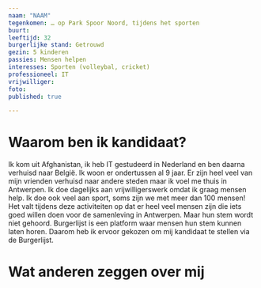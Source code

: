```yaml
---
naam: "NAAM"
tegenkomen: … op Park Spoor Noord, tijdens het sporten
buurt:
leeftijd: 32
burgerlijke stand: Getrouwd
gezin: 5 kinderen
passies: Mensen helpen
interesses: Sporten (volleybal, cricket) 
professioneel: IT
vrijwilliger:
foto:
published: true

---
```

# Waarom ben ik kandidaat?
Ik kom uit Afghanistan, ik heb IT gestudeerd in Nederland en ben daarna verhuisd naar België. Ik woon er ondertussen al 9 jaar.  Er zijn heel veel van mijn vrienden verhuisd naar andere steden maar ik voel me thuis in Antwerpen. Ik doe dagelijks aan vrijwilligerswerk omdat ik graag mensen help. Ik doe ook veel aan sport, soms zijn we met meer dan 100 mensen! Het valt tijdens deze activiteiten op dat er heel veel mensen zijn die iets goed willen doen voor de samenleving in Antwerpen. Maar hun stem wordt niet gehoord. Burgerlijst is een platform waar mensen hun stem kunnen laten horen. Daarom heb ik ervoor gekozen om mij kandidaat te stellen via de Burgerlijst.


# Wat anderen zeggen over mij


